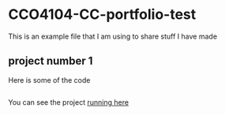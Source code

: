 # CCO4104-CC-portfolio-test

This is an example file that I am using to share stuff I have made

## project number 1
Here is some of the code
``` function setup(){}
```
You can see the project [running here](https://cranbim.github.io/CCO4104-CC-portfolio-test/oneShape/index.html)
